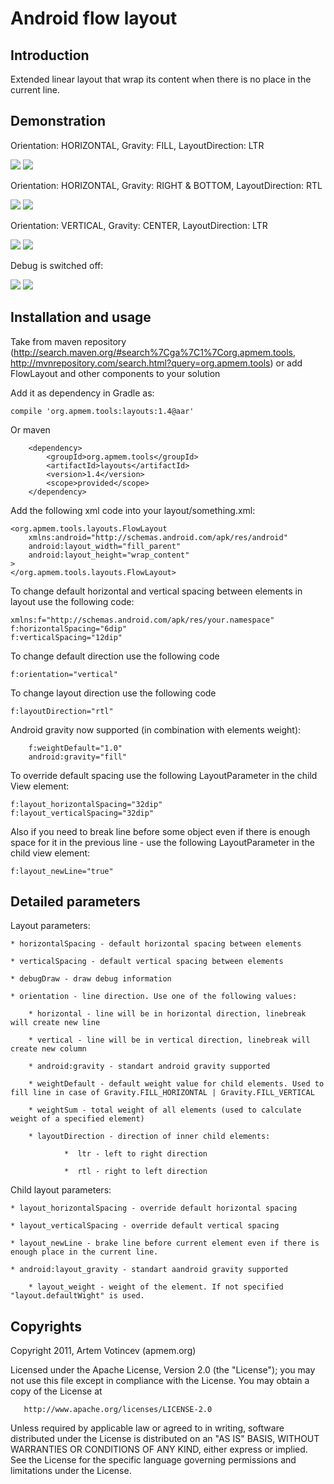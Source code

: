 # Android flow layout

## Introduction

Extended linear layout that wrap its content when there is no place in the current line.

## Demonstration

Orientation: HORIZONTAL, Gravity: FILL, LayoutDirection: LTR

![](https://github.com/ApmeM/android-flowlayout/raw/master/img/LANDSCAPE_LTR_FILL_HORIZONTAL_DEBUG.png)
![](https://github.com/ApmeM/android-flowlayout/raw/master/img/PORTRAIT_LTR_FILL_HORIZONTAL_DEBUG.png)

Orientation: HORIZONTAL, Gravity: RIGHT & BOTTOM, LayoutDirection: RTL

![](https://github.com/ApmeM/android-flowlayout/raw/master/img/LANDSCAPE_RTL_RIGHTBOTTOM_HORIZONTAL_DEBUG.png)
![](https://github.com/ApmeM/android-flowlayout/raw/master/img/PORTRAIT_RTL_RIGHTBOTTOM_HORIZONTAL_DEBUG.png)

Orientation: VERTICAL, Gravity: CENTER, LayoutDirection: LTR

![](https://github.com/ApmeM/android-flowlayout/raw/master/img/LANDSCAPE_LTR_CENTER_VERTICAL_DEBUG.png)
![](https://github.com/ApmeM/android-flowlayout/raw/master/img/PORTRAIT_LTR_CENTER_VERTICAL_DEBUG.png)

Debug is switched off:

![](https://github.com/ApmeM/android-flowlayout/raw/master/img/LANDSCAPE_LTR_FILL_HORIZONTAL_NODEBUG.png)
![](https://github.com/ApmeM/android-flowlayout/raw/master/img/PORTRAIT_LTR_FILL_HORIZONTAL_NODEBUG.png)

## Installation and usage

Take from maven repository (<http://search.maven.org/#search%7Cga%7C1%7Corg.apmem.tools>, <http://mvnrepository.com/search.html?query=org.apmem.tools>) or add FlowLayout and other components to your solution

Add it as dependency in Gradle as:

	compile 'org.apmem.tools:layouts:1.4@aar'

Or maven

        <dependency>
            <groupId>org.apmem.tools</groupId>
            <artifactId>layouts</artifactId>
            <version>1.4</version>
            <scope>provided</scope>
        </dependency>

Add the following xml code into your layout/something.xml:

	<org.apmem.tools.layouts.FlowLayout
		xmlns:android="http://schemas.android.com/apk/res/android"
		android:layout_width="fill_parent"
		android:layout_height="wrap_content"
	>
	</org.apmem.tools.layouts.FlowLayout>

To change default horizontal and vertical spacing between elements in layout use the following code:
        
	xmlns:f="http://schemas.android.com/apk/res/your.namespace"
	f:horizontalSpacing="6dip"
	f:verticalSpacing="12dip"

To change default direction use the following code

	f:orientation="vertical"

To change layout direction use the following code

	f:layoutDirection="rtl"
	
Android gravity now supported (in combination with elements weight):

        f:weightDefault="1.0"
        android:gravity="fill"

To override default spacing use the following LayoutParameter in the child View element:

	f:layout_horizontalSpacing="32dip"
	f:layout_verticalSpacing="32dip"

Also if you need to break line before some object even if there is enough space for it in the previous line - use the following LayoutParameter in the child view element:

	f:layout_newLine="true"

## Detailed parameters

Layout parameters:

	* horizontalSpacing - default horizontal spacing between elements

	* verticalSpacing - default vertical spacing between elements

	* debugDraw - draw debug information

	* orientation - line direction. Use one of the following values:

		* horizontal - line will be in horizontal direction, linebreak will create new line

		* vertical - line will be in vertical direction, linebreak will create new column

        * android:gravity - standart android gravity supported

        * weightDefault - default weight value for child elements. Used to fill line in case of Gravity.FILL_HORIZONTAL | Gravity.FILL_VERTICAL

        * weightSum - total weight of all elements (used to calculate weight of a specified element)

        * layoutDirection - direction of inner child elements:

                *  ltr - left to right direction

                *  rtl - right to left direction

Child layout parameters:

	* layout_horizontalSpacing - override default horizontal spacing

	* layout_verticalSpacing - override default vertical spacing

	* layout_newLine - brake line before current element even if there is enough place in the current line.

	* android:layout_gravity - standart aandroid gravity supported

        * layout_weight - weight of the element. If not specified "layout.defaultWight" is used.

## Copyrights

   Copyright 2011, Artem Votincev (apmem.org)
 
   Licensed under the Apache License, Version 2.0 (the "License");
   you may not use this file except in compliance with the License.
   You may obtain a copy of the License at

       http://www.apache.org/licenses/LICENSE-2.0

   Unless required by applicable law or agreed to in writing, software
   distributed under the License is distributed on an "AS IS" BASIS,
   WITHOUT WARRANTIES OR CONDITIONS OF ANY KIND, either express or implied.
   See the License for the specific language governing permissions and
   limitations under the License.
